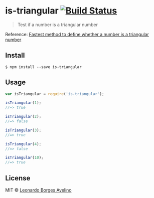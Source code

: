 # is-triangular [![Build Status](https://travis-ci.org/lborgav/is-triangular.svg?branch=master)](https://travis-ci.org/lborgav/is-triangular)

> Test if a number is a triangular number

Reference: [Fastest method to define whether a number is a triangular number](http://stackoverflow.com/a/2913319/1615772)

## Install

```
$ npm install --save is-triangular
```

## Usage

```js
var isTriangular = require('is-triangular');

isTriangular(1);
//=> true

isTriangular(2);
//=> false

isTriangular(3);
//=> true

isTriangular(4);
//=> false

isTriangular(10);
//=> true
```

## License

MIT © [Leonardo Borges Avelino](http://lborgav.com)

